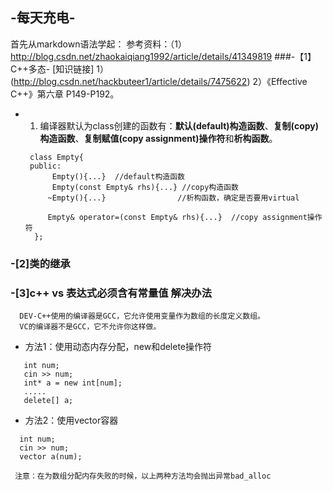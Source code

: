 ## -每天充电-
首先从markdown语法学起：
   参考资料：（1）http://blog.csdn.net/zhaokaiqiang1992/article/details/41349819
###-【1】C++多态-
[知识链接]
1）(http://blog.csdn.net/hackbuteer1/article/details/7475622)
2）《Effective C++》第六章 P149-P192。
- 1. 编译器默认为class创建的函数有：**默认(default)构造函数**、**复制(copy)构造函数**、**复制赋值(copy assignment)操作符**和**析构函数**。
  ```
   class Empty{
   public:
        Empty(){...}  //default构造函数
        Empty(const Empty& rhs){...} //copy构造函数
       ~Empty(){...}                //析构函数，确定是否要用virtual
  
       Empty& operator=(const Empty& rhs){...}  //copy assignment操作符
    };
  ```
### -[2]类的继承
### -[3]**c++ vs 表达式必须含有常量值** 解决办法
      DEV-C++使用的编译器是GCC，它允许使用变量作为数组的长度定义数组。
      VC的编译器不是GCC，它不允许你这样做。

   - 方法1：使用动态内存分配，new和delete操作符
   ```
      int num;
      cin >> num;
      int* a = new int[num];
      .....
      delete[] a;
   ```
   
   - 方法2：使用vector容器
   ```
     int num;
     cin >> num;
     vector a(num);
   ```

     注意：在为数组分配内存失败的时候，以上两种方法均会抛出异常bad_alloc
